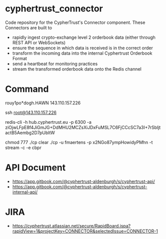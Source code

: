 # cyphertrust_connector
Code repository for the CypherTrust's Connector component. These Connectors are built to 

* rapidly ingest crypto-exchange level 2 orderbook data (either through REST API or WebSockets)
* ensure the sequence in which data is received is in the correct order
* transform the incoming data into the internal Cyphertrust Orderbook Format
* send a heartbeat for monitoring practices
* stream the transformed orderbook data onto the Redis channel

# Command
rouy1po*dogh.HAWN
143.110.157.226

ssh root@143.110.157.226


redis-cli -h hub.cyphertrust.eu -p 6300 -a ziOjwLFpE8f4JiGmJG+DdMHU2MCZsXiJDxFuMSL7C6FjCCcSC7a3I+7rSbIjtactB5Aembg2D7pUbltW

chmod 777 ./cp
clear
./cp -u fmaertens -p x2NGo87ympHowidyPMhn -t stream -c -e cbpr

# API Document
* https://app.gitbook.com/@cyphertrust-aldenburgh/s/cyphertrust-api/
* https://app.gitbook.com/@cyphertrust-aldenburgh/s/cyphertrust-internal-api/
# JIRA
* https://cyphertrust.atlassian.net/secure/RapidBoard.jspa?rapidView=1&projectKey=CONNECTOR&selectedIssue=CONNECTOR-1
